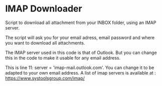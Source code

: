 # IMAP Downloader

Script to download all attachment from your INBOX folder, using an IMAP server.

The script will ask you for your email adress, email password and where you want to download all attachments.

The IMAP server used in this code is that of Outlook. But you can change this in the code to make it usable for any email address.

This is line 11: server = 'imap-mail.outlook.com'.
You can change it to be adapted to your own email address. A list of imap servers is available at : https://www.systoolsgroup.com/imap/
